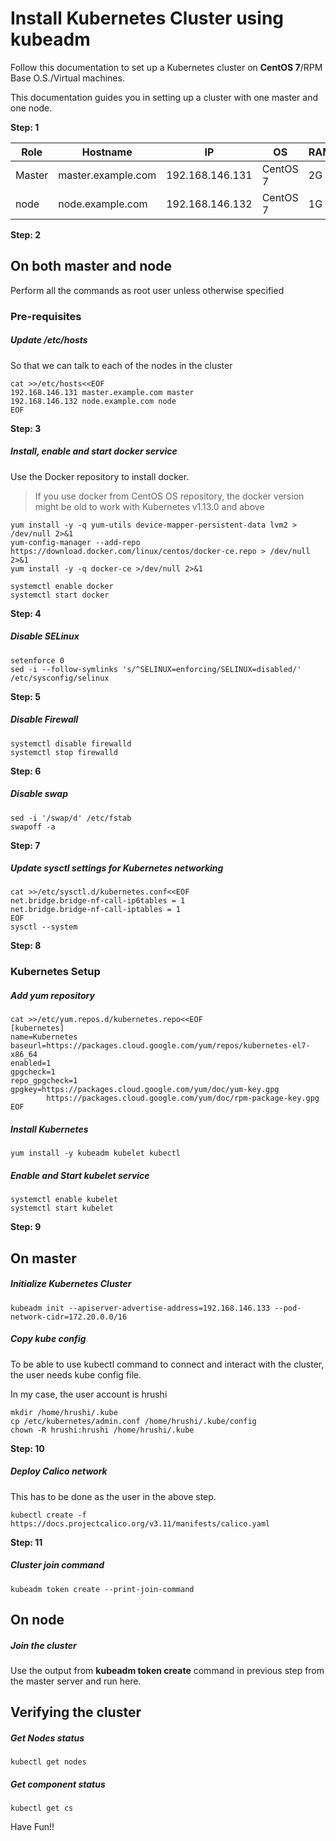 # Install Kubernetes Cluster using kubeadm
Follow this documentation to set up a Kubernetes cluster on __CentOS 7__/RPM Base O.S./Virtual machines.

This documentation guides you in setting up a cluster with one master and one node.

**Step: 1**

|Role|Hostname|IP|OS|RAM|CPU|
|----|----|----|----|----|----|
|Master|master.example.com|192.168.146.131|CentOS 7|2G|2|
|node|node.example.com|192.168.146.132|CentOS 7|1G|1|

**Step: 2**
## On both master and node
Perform all the commands as root user unless otherwise specified
### Pre-requisites
##### Update /etc/hosts
So that we can talk to each of the nodes in the cluster
```
cat >>/etc/hosts<<EOF
192.168.146.131 master.example.com master
192.168.146.132 node.example.com node
EOF
```
**Step: 3**
##### Install, enable and start docker service
Use the Docker repository to install docker.
> If you use docker from CentOS OS repository, the docker version might be old to work with Kubernetes v1.13.0 and above
```
yum install -y -q yum-utils device-mapper-persistent-data lvm2 > /dev/null 2>&1
yum-config-manager --add-repo https://download.docker.com/linux/centos/docker-ce.repo > /dev/null 2>&1
yum install -y -q docker-ce >/dev/null 2>&1

systemctl enable docker
systemctl start docker
```
**Step: 4**
##### Disable SELinux
```
setenforce 0
sed -i --follow-symlinks 's/^SELINUX=enforcing/SELINUX=disabled/' /etc/sysconfig/selinux
```
**Step: 5**
##### Disable Firewall
```
systemctl disable firewalld
systemctl stop firewalld
```
**Step: 6**
##### Disable swap
```
sed -i '/swap/d' /etc/fstab
swapoff -a
```
**Step: 7**
##### Update sysctl settings for Kubernetes networking
```
cat >>/etc/sysctl.d/kubernetes.conf<<EOF
net.bridge.bridge-nf-call-ip6tables = 1
net.bridge.bridge-nf-call-iptables = 1
EOF
sysctl --system
```
**Step: 8**
### Kubernetes Setup
##### Add yum repository
```
cat >>/etc/yum.repos.d/kubernetes.repo<<EOF
[kubernetes]
name=Kubernetes
baseurl=https://packages.cloud.google.com/yum/repos/kubernetes-el7-x86_64
enabled=1
gpgcheck=1
repo_gpgcheck=1
gpgkey=https://packages.cloud.google.com/yum/doc/yum-key.gpg
        https://packages.cloud.google.com/yum/doc/rpm-package-key.gpg
EOF
```
##### Install Kubernetes
```
yum install -y kubeadm kubelet kubectl
```
##### Enable and Start kubelet service
```
systemctl enable kubelet
systemctl start kubelet
```
**Step: 9**
## On master
##### Initialize Kubernetes Cluster
```
kubeadm init --apiserver-advertise-address=192.168.146.133 --pod-network-cidr=172.20.0.0/16
```
##### Copy kube config
To be able to use kubectl command to connect and interact with the cluster, the user needs kube config file.

In my case, the user account is hrushi
```
mkdir /home/hrushi/.kube
cp /etc/kubernetes/admin.conf /home/hrushi/.kube/config
chown -R hrushi:hrushi /home/hrushi/.kube
```
**Step: 10**
##### Deploy Calico network
This has to be done as the user in the above step.
```
kubectl create -f https://docs.projectcalico.org/v3.11/manifests/calico.yaml
```
**Step: 11**
##### Cluster join command
```
kubeadm token create --print-join-command
```
## On node
##### Join the cluster
Use the output from __kubeadm token create__ command in previous step from the master server and run here.

## Verifying the cluster
##### Get Nodes status
```
kubectl get nodes
```
##### Get component status
```
kubectl get cs
```

Have Fun!!
